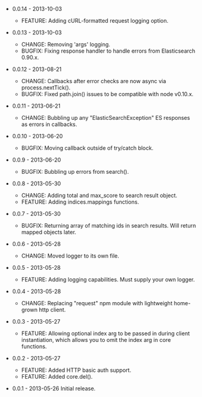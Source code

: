 - 0.0.14 - 2013-10-03
  - FEATURE: Adding cURL-formatted request logging option.

- 0.0.13 - 2013-10-03
  - CHANGE: Removing 'args' logging.
  - BUGFIX: Fixing response handler to handle errors from Elasticsearch 0.90.x.

- 0.0.12 - 2013-08-21
  - CHANGE: Callbacks after error checks are now async via process.nextTick().
  - BUGFIX: Fixed path.join() issues to be compatible with node v0.10.x.

- 0.0.11 - 2013-06-21
  - CHANGE: Bubbling up any "ElasticSearchException" ES responses as errors in callbacks.

- 0.0.10 - 2013-06-20
  - BUGFIX: Moving callback outside of try/catch block.

- 0.0.9 - 2013-06-20
  - BUGFIX: Bubbling up errors from search().

- 0.0.8 - 2013-05-30
  - CHANGE: Adding total and max_score to search result object.
  - FEATURE: Adding indices.mappings functions.

- 0.0.7 - 2013-05-30
  - BUGFIX: Returning array of matching ids in search results. Will return mapped objects later.

- 0.0.6 - 2013-05-28
  - CHANGE: Moved logger to its own file.

- 0.0.5 - 2013-05-28
  - FEATURE: Adding logging capabilities. Must supply your own logger.

- 0.0.4 - 2013-05-28
  - CHANGE: Replacing "request" npm module with lightweight home-grown http client.

- 0.0.3 - 2013-05-27
  - FEATURE: Allowing optional index arg to be passed in during client instantiation,
             which allows you to omit the index arg in core functions.

- 0.0.2 - 2013-05-27
  - FEATURE: Added HTTP basic auth support.
  - FEATURE: Added core.del().

- 0.0.1 - 2013-05-26
  Initial release.
